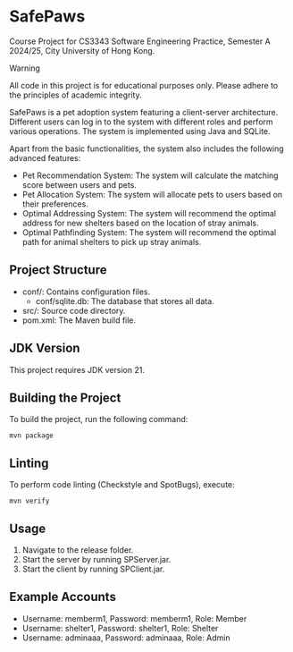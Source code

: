 # SafePaws

Course Project for CS3343 Software Engineering Practice, Semester A 2024/25, City University of Hong Kong.

> [!WARNING]
> All code in this project is for educational purposes only. Please adhere to the principles of academic integrity.

SafePaws is a pet adoption system featuring a client-server architecture. Different users can log in to the system with different roles and perform various operations. The system is implemented using Java and SQLite.

Apart from the basic functionalities, the system also includes the following advanced features:

- Pet Recommendation System: The system will calculate the matching score between users and pets.
- Pet Allocation System: The system will allocate pets to users based on their preferences.
- Optimal Addressing System: The system will recommend the optimal address for new shelters based on the location of stray animals.
- Optimal Pathfinding System: The system will recommend the optimal path for animal shelters to pick up stray animals.

Project Structure
-----------------

- conf/: Contains configuration files.
  - conf/sqlite.db: The database that stores all data.
- src/: Source code directory.
- pom.xml: The Maven build file.

JDK Version
------------

This project requires JDK version 21.

Building the Project
---------------------

To build the project, run the following command:

    mvn package

Linting
--------

To perform code linting (Checkstyle and SpotBugs), execute:

    mvn verify

Usage
------

1. Navigate to the release folder.
2. Start the server by running SPServer.jar.
3. Start the client by running SPClient.jar.

Example Accounts
-----------------

- Username: memberm1, Password: memberm1, Role: Member
- Username: shelter1, Password: shelter1, Role: Shelter
- Username: adminaaa, Password: adminaaa, Role: Admin
